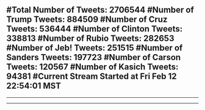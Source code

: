 #Total Number of Tweets: 2706544 
#Number of Trump Tweets: 884509
#Number of Cruz Tweets: 536444
#Number of Clinton Tweets: 338813
#Number of Rubio Tweets: 282653
#Number of Jeb! Tweets: 251515
#Number of Sanders Tweets: 197723
#Number of Carson Tweets: 120567
#Number of Kasich Tweets: 94381
#Current Stream Started at Fri Feb 12 22:54:01 MST
---
---
---
